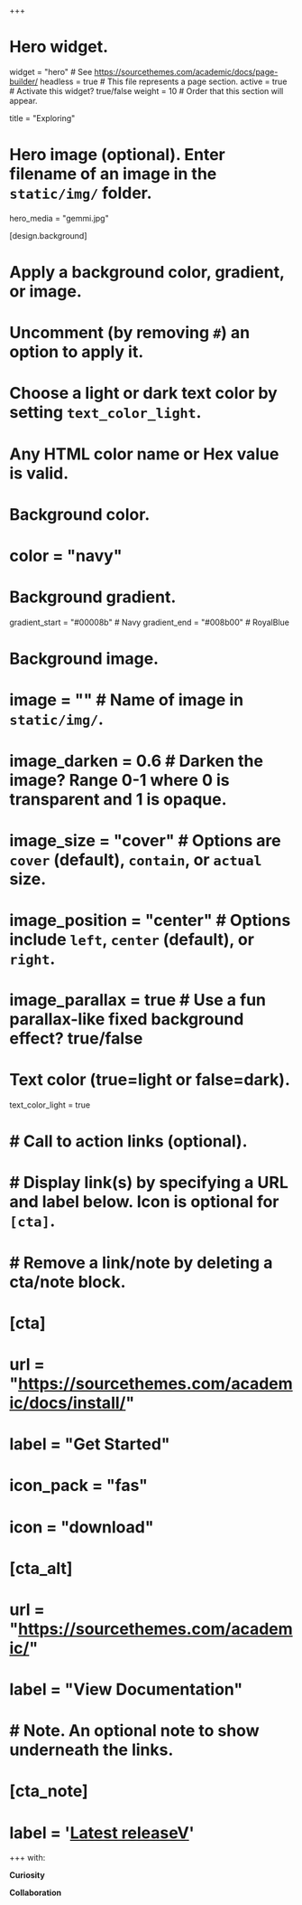 +++
# Hero widget.
widget = "hero"  # See https://sourcethemes.com/academic/docs/page-builder/
headless = true  # This file represents a page section.
active = true    # Activate this widget? true/false
weight = 10      # Order that this section will appear.

title = "Exploring"

# Hero image (optional). Enter filename of an image in the `static/img/` folder.
hero_media = "gemmi.jpg"

[design.background]
  # Apply a background color, gradient, or image.
  #   Uncomment (by removing `#`) an option to apply it.
  #   Choose a light or dark text color by setting `text_color_light`.
  #   Any HTML color name or Hex value is valid.

  # Background color.
  # color = "navy"

  # Background gradient.
  gradient_start = "#00008b"  # Navy
  gradient_end = "#008b00"    # RoyalBlue

  # Background image.
  # image = ""  # Name of image in `static/img/`.
  # image_darken = 0.6  # Darken the image? Range 0-1 where 0 is transparent and 1 is opaque.
  # image_size = "cover"  #  Options are `cover` (default), `contain`, or `actual` size.
  # image_position = "center"  # Options include `left`, `center` (default), or `right`.
  # image_parallax = true  # Use a fun parallax-like fixed background effect? true/false

  # Text color (true=light or false=dark).
  text_color_light = true

# # Call to action links (optional).
# #   Display link(s) by specifying a URL and label below. Icon is optional for `[cta]`.
# #   Remove a link/note by deleting a cta/note block.
# [cta]
#   url = "https://sourcethemes.com/academic/docs/install/"
#   label = "Get Started"
#   icon_pack = "fas"
#   icon = "download"

# [cta_alt]
#   url = "https://sourcethemes.com/academic/"
#   label = "View Documentation"

# # Note. An optional note to show underneath the links.
# [cta_note]
#   label = '<a class="js-github-release" href="https://sourcethemes.com/academic/updates" data-repo="gcushen/hugo-academic">Latest releaseV</a>'
+++
with:

**Curiosity**

**Collaboration**
